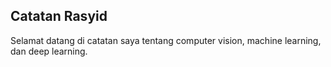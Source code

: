 ## Catatan Rasyid

Selamat datang di catatan saya tentang computer vision, machine learning, dan deep learning.
